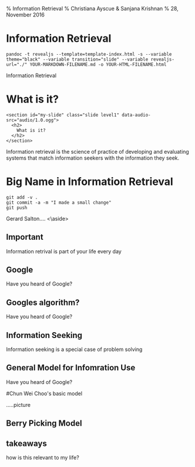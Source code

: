% Information Retrieval
% Christiana Ayscue & Sanjana Krishnan
% 28, November 2016

# Information Retrieval 

```
pandoc -t revealjs --template=template-index.html -s --variable theme="black" --variable transition="slide" --variable revealjs-url="./" YOUR-MARKDOWN-FILENAME.md -o YOUR-HTML-FILENAME.html
```

<aside class="notes">
Information Retrieval
</aside>

# What is it?

```
<section id="my-slide" class="slide level1" data-audio-src="audio/1.0.ogg">
  <h2>
    What is it?
  </h2>
</section>
```

<aside class="notes">
Information retrieval is the science of practice of developing and evaluating systems that match information seekers with the information they seek.
</aside>

# Big Name in Information Retrieval

```
git add -v .
git commit -a -m "I made a small change"
git push
```

<aside class="notes">
Gerard Salton....
<\aside>

# Important

<aside class="notes">
Information retrival is part of your life every day
</aside>

# Google

<aside class="notes">
Have you heard of Google?
</aside>

# Googles algorithm?

<aside class="notes">
Have you heard of Google?
</aside>

# Information Seeking

<aside class="notes">
Information seeking is a special case of problem solving
</aside>

# General Model for Infomration Use

<aside class="notes">
Have you heard of Google?
</aside>

#Chun Wei Choo's basic model

<aside class="notes">
.....picture
</aside>

# Berry Picking Model

<aside class="notes">

</aside>

# takeaways

<aside class="notes">
how is this relevant to my life?
</aside>
